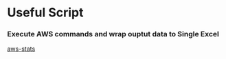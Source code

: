 # Useful Script

### Execute AWS commands and wrap ouptut data to Single Excel
[aws-stats](aws-stats)
